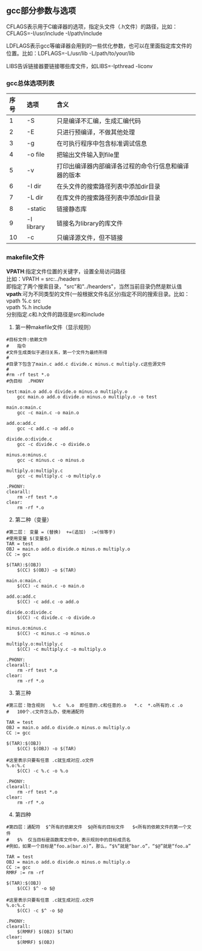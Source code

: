## gcc部分参数与选项
CFLAGS表示用于C编译器的选项，指定头文件（.h文件）的路径，比如：CFLAGS=-I/usr/include -I/path/include  

LDFLAGS表示gcc等编译器会用到的一些优化参数，也可以在里面指定库文件的位置。比如：LDFLAGS=-L/usr/lib -L/path/to/your/lib  

LIBS告诉链接器要链接哪些库文件，如LIBS=-lpthread -liconv

### gcc总体选项列表
|序号  |选项  |含义  |
|:--- |:--- |:--- |
|1  |-S  |只是编译不汇编，生成汇编代码  |
|2  |-E  |只进行预编译，不做其他处理  |
|3  |-g  |在可执行程序中包含标准调试信息  |
|4  |-o file  |把输出文件输入到file里  |
|5  |-v  |打印出编译器内部编译各过程的命令行信息和编译器的版本  |
|6  |-I dir  |在头文件的搜索路径列表中添加dir目录  |
|7  |-L dir  |在库文件的搜索路径列表中添加dir目录  |
|8  |-static  |链接静态库  |
|9  |-l library  |链接名为library的库文件  |
|10  |-c  |只编译源文件，但不链接  |

### makefile文件

**VPATH**:指定文件位置的关键字，设置全局访问路径  
比如：VPATH = src:../headers  
即指定了两个搜索目录，"src"和"../hearders"，当然当前目录仍然是默认值  
**vpath**:可为不同类型的文件(一般根据文件名区分)指定不同的搜索目录。比如：  
vpath %.c src  
vpath %.h include  
分别指定.c和.h文件的路径是src和include 

1. 第一种makefile文件（显示规则）
```
#目标文件:依赖文件
#	指令
#文件生成类似于递归关系，第一个文件为最终所得
#
#目录下包含了main.c add.c divide.c minus.c multiply.c这些源文件
#
#rm -rf test *.o
#伪目标  .PHONY

test:main.o add.o divide.o minus.o multiply.o
	gcc main.o add.o divide.o minus.o multiply.o -o test

main.o:main.c
	gcc -c main.c -o main.o

add.o:add.c
	gcc -c add.c -o add.o

divide.o:divide.c
	gcc -c divide.c -o divide.o

minus.o:minus.c
	gcc -c minus.c -o minus.o

multiply.o:multiply.c
	gcc -c multiply.c -o multiply.o

.PHONY:
clearall:
	rm -rf test *.o
clear:
	rm -rf *.o 
```

2. 第二种（变量）
```
#第二层： 变量 = (替换)  +=(追加)  :=(恒等于)
#使用变量 $(变量名)
TAR = test
OBJ = main.o add.o divide.o minus.o multiply.o
CC := gcc

$(TAR):$(OBJ)
	$(CC) $(OBJ) -o $(TAR)

main.o:main.c
	$(CC) -c main.c -o main.o

add.o:add.c
	$(CC) -c add.c -o add.o

divide.o:divide.c
	$(CC) -c divide.c -o divide.o

minus.o:minus.c
	$(CC) -c minus.c -o minus.o

multiply.o:multiply.c
	$(CC) -c multiply.c -o multiply.o

.PHONY:
clearall:
	rm -rf test *.o
clear:
	rm -rf *.o 
```

3. 第三种
```
#第三层：隐含规则   %.c  %.o  即任意的.c和任意的.o   *.c  *.o所有的.c .o
#	100个.c文件怎么办，使用通配符

TAR = test
OBJ = main.o add.o divide.o minus.o multiply.o
CC := gcc

$(TAR):$(OBJ)
	$(CC) $(OBJ) -o $(TAR)

#这里表示只要有任意 .c就生成对应.o文件
%.o:%.c
	$(CC) -c %.c -o %.o

.PHONY:
clearall:
	rm -rf test *.o
clear:
	rm -rf *.o 
```

4. 第四种
```
#第四层：通配符  $^所有的依赖文件  $@所有的目标文件   $<所有的依赖文件的第一个文件  
#	$%	仅当目标是函数库文件中，表示规则中的目标成员名
#例如，如果一个目标是“foo.a(bar.o)”，那么，“$%”就是“bar.o”，“$@”就是“foo.a”

TAR = test
OBJ = main.o add.o divide.o minus.o multiply.o
CC := gcc
RMRF := rm -rf

$(TAR):$(OBJ)
	$(CC) $^ -o $@

#这里表示只要有任意 .c就生成对应.o文件
%.o:%.c
	$(CC) -c $^ -o $@

.PHONY:
clearall:
	$(RMRF) $(OBJ) $(TAR)
clear:
	$(RMRF) $(OBJ)
```